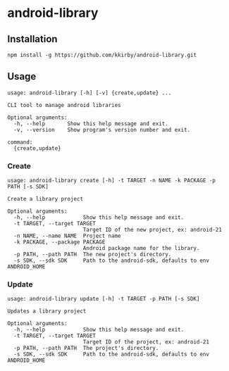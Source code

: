 # android-library

## Installation

`npm install -g https://github.com/kkirby/android-library.git`

## Usage

    usage: android-library [-h] [-v] {create,update} ...

    CLI tool to manage android libraries

    Optional arguments:
      -h, --help       Show this help message and exit.
      -v, --version    Show program's version number and exit.

    command:
      {create,update}
    
    
### Create

    usage: android-library create [-h] -t TARGET -n NAME -k PACKAGE -p PATH [-s SDK]

    Create a library project

    Optional arguments:
      -h, --help            Show this help message and exit.
      -t TARGET, --target TARGET
                            Target ID of the new project, ex: android-21
      -n NAME, --name NAME  Project name
      -k PACKAGE, --package PACKAGE
                            Android package name for the library.
      -p PATH, --path PATH  The new project's directory.
      -s SDK, --sdk SDK     Path to the android-sdk, defaults to env ANDROID_HOME

### Update

    usage: android-library update [-h] -t TARGET -p PATH [-s SDK]

    Updates a library project

    Optional arguments:
      -h, --help            Show this help message and exit.
      -t TARGET, --target TARGET
                            Target ID of the project, ex: android-21
      -p PATH, --path PATH  The project's directory.
      -s SDK, --sdk SDK     Path to the android-sdk, defaults to env ANDROID_HOME

